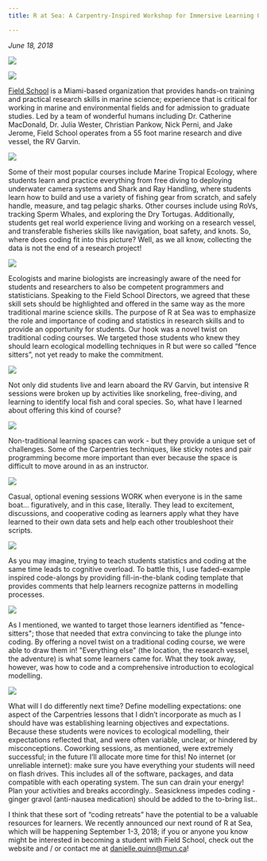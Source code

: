 ```yaml
---
title: R at Sea: A Carpentry-Inspired Workshop for Immersive Learning On and Under the Water

---
```


*June 18, 2018*

![](slide1.png)

![](slide2.png)

[Field School](http://www.getintothefield.com) is a Miami-based organization that provides hands-on training and practical research skills in marine science; experience that is critical for working in marine and environmental fields and for admission to graduate studies. Led by a team of wonderful humans including Dr. Catherine MacDonald, Dr. Julia Wester, Christian Pankow, Nick Perni, and Jake Jerome, Field School operates from a 55 foot marine research and dive vessel, the RV Garvin.

![](slide3.png)

Some of their most popular courses include Marine Tropical Ecology, where students learn and practice everything from free diving to deploying underwater camera systems and Shark and Ray Handling, where students learn how to build and use a variety of fishing gear from scratch, and safely handle, measure, and tag pelagic sharks. Other courses include using RoVs, tracking Sperm Whales, and exploring the Dry Tortugas. Additionally, students get real world experience living and working on a research vessel, and transferable fisheries skills like navigation, boat safety, and knots. So, where does coding fit into this picture? Well, as we all know, collecting the data is not the end of a research project!

![](slide4.png)

Ecologists and marine biologists are increasingly aware of the need for students and researchers to also be competent programmers and statisticians. Speaking to the Field School Directors, we agreed that these skill sets should be highlighted and offered in the same way as the more traditional marine science skills. The purpose of R at Sea was to emphasize the role and importance of coding and statistics in research skills and to provide an opportunity for students. Our hook was a novel twist on traditional coding courses. We targeted those students who knew they should learn ecological modelling techniques in R but were so called “fence sitters”, not yet ready to make the commitment.

![](slide5.png)

Not only did students live and learn aboard the RV Garvin, but intensive R sessions were broken up by activities like snorkeling, free-diving, and learning to identify local fish and coral species. So, what have I learned about offering this kind of course?

![](slide6.png)

Non-traditional learning spaces can work - but they provide a unique set of challenges. Some of the Carpentries techniques, like sticky notes and pair programming become more important than ever because the space is difficult to move around in as an instructor.

![](slide7.png)

Casual, optional evening sessions WORK when everyone is in the same boat… figuratively, and in this case, literally. They lead to excitement, discussions, and cooperative coding as learners apply what they have learned to their own data sets and help each other troubleshoot their scripts.

![](slide8.png)

As you may imagine, trying to teach students statistics and coding at the same time leads to cognitive overload. To battle this, I use faded-example inspired code-alongs by providing fill-in-the-blank coding template that provides comments that help learners recognize patterns in modelling processes.

![](slide9.png)

As I mentioned, we wanted to target those learners identified as "fence-sitters"; those that needed that extra convincing to take the plunge into coding. By offering a novel twist on a traditional coding course, we were able to draw them in! "Everything else" (the location, the research vessel, the adventure) is what some learners came for. What they took away, however, was how to code and a comprehensive introduction to ecological modelling.

![](slide10.png)

What will I do differently next time? Define modelling expectations: one aspect of the Carpentries lessons that I didn’t incorporate as much as I should have was establishing learning objectives and expectations. Because these students were novices to ecological modelling, their expectations reflected that, and were often variable, unclear, or hindered by misconceptions. Coworking sessions, as mentioned, were extremely successful; in the future I’ll allocate more time for this! No internet (or unreliable internet): make sure you have everything your students will need on flash drives. This includes all of the software, packages, and data compatible with each operating system. The sun can drain your energy! Plan your activities and breaks accordingly.. Seasickness impedes coding - ginger gravol (anti-nausea medication) should be added to the to-bring list..

I think that these sort of “coding retreats” have the potential to be a valuable resources for learners. We recently announced our next round of R at Sea, which will be happening September 1-3, 2018; if you or anyone you know might be interested in becoming a student with Field School, check out the website and / or contact me at danielle.quinn@mun.ca!


